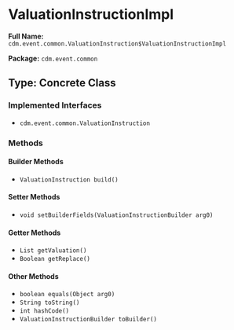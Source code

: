 # ValuationInstructionImpl

**Full Name:** `cdm.event.common.ValuationInstruction$ValuationInstructionImpl`

**Package:** `cdm.event.common`

## Type: Concrete Class

### Implemented Interfaces

- `cdm.event.common.ValuationInstruction`

### Methods

#### Builder Methods

- `ValuationInstruction build()`

#### Setter Methods

- `void setBuilderFields(ValuationInstructionBuilder arg0)`

#### Getter Methods

- `List getValuation()`
- `Boolean getReplace()`

#### Other Methods

- `boolean equals(Object arg0)`
- `String toString()`
- `int hashCode()`
- `ValuationInstructionBuilder toBuilder()`

